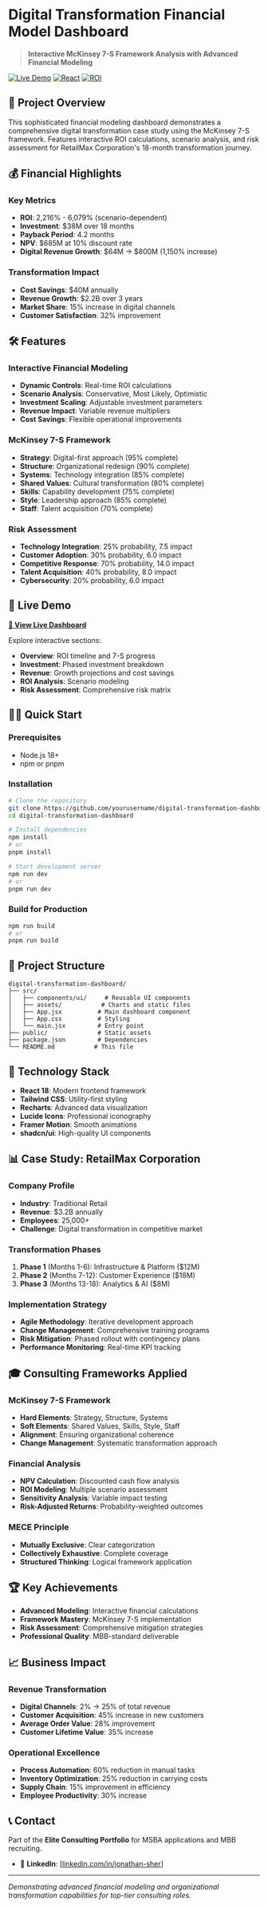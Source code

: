 # Digital Transformation Financial Model Dashboard

> **Interactive McKinsey 7-S Framework Analysis with Advanced Financial Modeling**

[![Live Demo](https://img.shields.io/badge/Live%20Demo-View-brightgreen)](https://digital-transformation-dashboard.vercel.app)
[![React](https://img.shields.io/badge/React-18.0-blue)](https://reactjs.org/)
[![ROI](https://img.shields.io/badge/ROI-6079%25-success)](https://your-dt-dashboard-url.com)

## 🎯 Project Overview

This sophisticated financial modeling dashboard demonstrates a comprehensive digital transformation case study using the McKinsey 7-S framework. Features interactive ROI calculations, scenario analysis, and risk assessment for RetailMax Corporation's 18-month transformation journey.

## 💰 Financial Highlights

### Key Metrics
- **ROI**: 2,216% - 6,079% (scenario-dependent)
- **Investment**: $38M over 18 months
- **Payback Period**: 4.2 months
- **NPV**: $685M at 10% discount rate
- **Digital Revenue Growth**: $64M → $800M (1,150% increase)

### Transformation Impact
- **Cost Savings**: $40M annually
- **Revenue Growth**: $2.2B over 3 years
- **Market Share**: 15% increase in digital channels
- **Customer Satisfaction**: 32% improvement

## 🛠️ Features

### Interactive Financial Modeling
- **Dynamic Controls**: Real-time ROI calculations
- **Scenario Analysis**: Conservative, Most Likely, Optimistic
- **Investment Scaling**: Adjustable investment parameters
- **Revenue Impact**: Variable revenue multipliers
- **Cost Savings**: Flexible operational improvements

### McKinsey 7-S Framework
- **Strategy**: Digital-first approach (95% complete)
- **Structure**: Organizational redesign (90% complete)
- **Systems**: Technology integration (85% complete)
- **Shared Values**: Cultural transformation (80% complete)
- **Skills**: Capability development (75% complete)
- **Style**: Leadership approach (85% complete)
- **Staff**: Talent acquisition (70% complete)

### Risk Assessment
- **Technology Integration**: 25% probability, 7.5 impact
- **Customer Adoption**: 30% probability, 6.0 impact
- **Competitive Response**: 70% probability, 14.0 impact
- **Talent Acquisition**: 40% probability, 8.0 impact
- **Cybersecurity**: 20% probability, 6.0 impact

## 🚀 Live Demo

**[📱 View Live Dashboard]([digital-transformation-dashboard.vercel.app](https://digital-transformation-dashboard.vercel.app))**

Explore interactive sections:
- **Overview**: ROI timeline and 7-S progress
- **Investment**: Phased investment breakdown
- **Revenue**: Growth projections and cost savings
- **ROI Analysis**: Scenario modeling
- **Risk Assessment**: Comprehensive risk matrix

## 🏃‍♂️ Quick Start

### Prerequisites
- Node.js 18+
- npm or pnpm

### Installation
```bash
# Clone the repository
git clone https://github.com/yourusername/digital-transformation-dashboard.git
cd digital-transformation-dashboard

# Install dependencies
npm install
# or
pnpm install

# Start development server
npm run dev
# or
pnpm run dev
```

### Build for Production
```bash
npm run build
# or
pnpm run build
```

## 📁 Project Structure

```
digital-transformation-dashboard/
├── src/
│   ├── components/ui/     # Reusable UI components
│   ├── assets/           # Charts and static files
│   ├── App.jsx          # Main dashboard component
│   ├── App.css          # Styling
│   └── main.jsx         # Entry point
├── public/              # Static assets
├── package.json         # Dependencies
└── README.md           # This file
```

## 🎨 Technology Stack

- **React 18**: Modern frontend framework
- **Tailwind CSS**: Utility-first styling
- **Recharts**: Advanced data visualization
- **Lucide Icons**: Professional iconography
- **Framer Motion**: Smooth animations
- **shadcn/ui**: High-quality UI components

## 📊 Case Study: RetailMax Corporation

### Company Profile
- **Industry**: Traditional Retail
- **Revenue**: $3.2B annually
- **Employees**: 25,000+
- **Challenge**: Digital transformation in competitive market

### Transformation Phases
1. **Phase 1** (Months 1-6): Infrastructure & Platform ($12M)
2. **Phase 2** (Months 7-12): Customer Experience ($18M)
3. **Phase 3** (Months 13-18): Analytics & AI ($8M)

### Implementation Strategy
- **Agile Methodology**: Iterative development approach
- **Change Management**: Comprehensive training programs
- **Risk Mitigation**: Phased rollout with contingency plans
- **Performance Monitoring**: Real-time KPI tracking

## 🎓 Consulting Frameworks Applied

### McKinsey 7-S Framework
- **Hard Elements**: Strategy, Structure, Systems
- **Soft Elements**: Shared Values, Skills, Style, Staff
- **Alignment**: Ensuring organizational coherence
- **Change Management**: Systematic transformation approach

### Financial Analysis
- **NPV Calculation**: Discounted cash flow analysis
- **ROI Modeling**: Multiple scenario assessment
- **Sensitivity Analysis**: Variable impact testing
- **Risk-Adjusted Returns**: Probability-weighted outcomes

### MECE Principle
- **Mutually Exclusive**: Clear categorization
- **Collectively Exhaustive**: Complete coverage
- **Structured Thinking**: Logical framework application

## 🏆 Key Achievements

- **Advanced Modeling**: Interactive financial calculations
- **Framework Mastery**: McKinsey 7-S implementation
- **Risk Assessment**: Comprehensive mitigation strategies
- **Professional Quality**: MBB-standard deliverable

## 📈 Business Impact

### Revenue Transformation
- **Digital Channels**: 2% → 25% of total revenue
- **Customer Acquisition**: 45% increase in new customers
- **Average Order Value**: 28% improvement
- **Customer Lifetime Value**: 35% increase

### Operational Excellence
- **Process Automation**: 60% reduction in manual tasks
- **Inventory Optimization**: 25% reduction in carrying costs
- **Supply Chain**: 15% improvement in efficiency
- **Employee Productivity**: 30% increase

## 📞 Contact

Part of the **Elite Consulting Portfolio** for MSBA applications and MBB recruiting.

- 💼 **LinkedIn**: [[linkedin.com/in/jonathan-sher](https://www.linkedin.com/in/jonathan-sher/)]


---

*Demonstrating advanced financial modeling and organizational transformation capabilities for top-tier consulting roles.*

